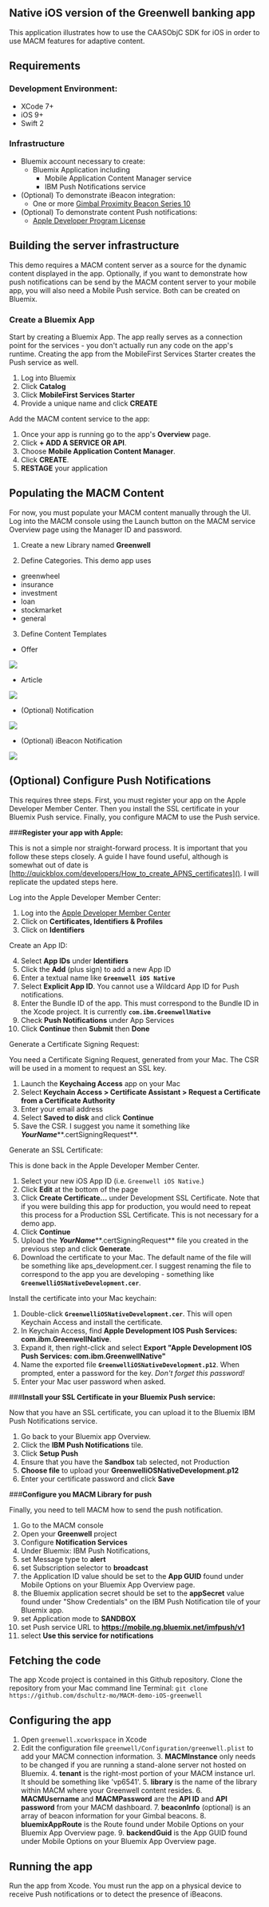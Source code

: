 ## Native iOS version of the Greenwell banking app
This application illustrates how to use the CAASObjC SDK for iOS in order to use MACM features for adaptive content.

## Requirements

### **Development Environment:**

- XCode 7+
- iOS 9+
- Swift 2

### **Infrastructure**

- Bluemix account necessary to create:
  - Bluemix Application including
     - Mobile Application Content Manager service
     - IBM Push Notifications service
- (Optional) To demonstrate iBeacon integration:
  - One or more [Gimbal Proximity Beacon Series 10](https://store.gimbal.com/collections/beacons/products/s10)
- (Optional) To demonstrate content Push notifications:
  - [Apple Developer Program License](https://developer.apple.com/programs/enroll/)

## Building the server infrastructure
This demo requires a MACM content server as a source for the dynamic content displayed in the app.  Optionally, if you want to demonstrate how push notifications can be send by the MACM content server to your mobile app, you will also need a Mobile Push service.  Both can be created on Bluemix.

### Create a Bluemix App
Start by creating a Bluemix App.  The app really serves as a connection point for the services - you don't actually run any code on the app's runtime.  Creating the app from the MobileFirst Services Starter creates the Push service as well.

1. Log into Bluemix
2. Click **Catalog**
3. Click **MobileFirst Services Starter**
4. Provide a unique name and click **CREATE**

Add the MACM content service to the app:

1. Once your app is running go to the app's **Overview** page.
2. Click **+ ADD A SERVICE OR API**.
3. Choose **Mobile Application Content Manager**.
4. Click **CREATE**.
5. **RESTAGE** your application

## Populating the MACM Content
For now, you must populate your MACM content manually through the UI.  Log into the MACM console using the Launch button on the MACM service Overview page using the Manager ID and password.

1. Create a new Library named **Greenwell**

2. Define Categories.  This demo app uses

  - greenwheel
  - insurance
  - investment
  - loan
  - stockmarket
  - general

3. Define Content Templates

  - Offer

  ![](images/OfferTemplate.jpg)

  - Article

  ![](images/ArticleTemplate.jpg)

  - (Optional) Notification

  ![](images/NotificationTemplate.jpg)

  - (Optional) iBeacon Notification

  ![](images/iBeaconNotificationTemplate.jpg)

## (Optional) Configure Push Notifications
This requires three steps.  First, you must register your app on the Apple Developer Member Center. Then you install the SSL certificate in your Bluemix Push service.  Finally, you configure MACM to use the Push service.

###**Register your app with Apple:**

This is not a simple nor straight-forward process.  It is important that you follow these steps closely.  A guide I have found useful, although is somewhat out of date is [http://quickblox.com/developers/How_to_create_APNS_certificates]().  I will replicate the updated steps here.

Log into the Apple Developer Member Center:

1. Log into the [Apple Developer Member Center](https://idmsa.apple.com/IDMSWebAuth/login?&appIdKey=891bd3417a7776362562d2197f89480a8547b108fd934911bcbea0110d07f757&path=%2F%2Fmembercenter%2Findex.action)
2. Click on **Certificates, Identifiers & Profiles**
3. Click on **Identifiers**

Create an App ID:

4. Select **App IDs** under **Identifiers**
5. Click the **Add** (plus sign) to add a new App ID
6. Enter a textual name like **`Greenwell iOS Native`**
7. Select **Explicit App ID**.  You cannot use a Wildcard App ID for Push notifications.
8. Enter the Bundle ID of the app.  This must correspond to the Bundle ID in the Xcode project.  It is currently **`com.ibm.GreenwellNative`**
9. Check **Push Notifications** under App Services
10. Click **Continue** then **Submit** then **Done**

Generate a Certificate Signing Request:

You need a Certificate Signing Request, generated from your Mac.  The CSR will be used in a moment to request an SSL key.

1. Launch the **Keychaing Access** app on your Mac
2. Select **Keychain Access > Certificate Assistant > Request a Certificate from a Certificate Authority**
3. Enter your email address
4. Select **Saved to disk** and click **Continue**
5. Save the CSR.  I suggest you name it something like ***YourName*****.certSigningRequest**.

Generate an SSL Certificate:

This is done back in the Apple Developer Member Center.

1. Select your new iOS App ID (i.e. `Greenwell iOS Native`.)
2. Click **Edit** at the bottom of the page
3. Click **Create Certificate...** under Development SSL Certificate.  Note that if you were building this app for production, you would need to repeat this process for a Production SSL Certificate.  This is not necessary for a demo app.
4. Click **Continue**
5. Upload the ***YourName*****.certSigningRequest** file you created in the previous step and click **Generate**.
6. Download the certificate to your Mac.  The default name of the file will be something like aps_development.cer.  I suggest renaming the file to correspond to the app you are developing - something like **`GreenwelliOSNativeDevelopment.cer`**.

Install the certificate into your Mac keychain:

1.  Double-click **`GreenwelliOSNativeDevelopment.cer`**.  This will open Keychain Access and install the certificate.
2. In Keychain Access, find **Apple Development IOS Push Services: com.ibm.GreenwellNative**.
3. Expand it, then right-click and select **Export "Apple Development IOS Push Services: com.ibm.GreenwellNative"**
4. Name the exported file **`GreenwelliOSNativeDevelopment.p12`**.  When prompted, enter a password for the key.  *Don't forget this password!*
5. Enter your Mac user password when asked.


###**Install your SSL Certificate in your Bluemix Push service:**

Now that you have an SSL certificate, you can upload it to the Bluemix IBM Push Notifications service.

1. Go back to your Bluemix app Overview.
2. Click the **IBM Push Notifications** tile.
3. Click **Setup Push**
4. Ensure that you have the **Sandbox** tab selected, not Production
5. **Choose file** to upload your **GreenwelliOSNativeDevelopment.p12**
6. Enter your certificate password and click **Save**

###**Configure you MACM Library for push**

Finally, you need to tell MACM how to send the push notification.

1. Go to the MACM console
2. Open your **Greenwell** project
3. Configure **Notification Services**
4. Under Bluemix: IBM Push Notifications, 
  5. set Message type to **alert**
  6. set Subscription selector to **broadcast**
  6. the Application ID value should be set to the **App GUID** found under Mobile Options on your Bluemix App Overview page.
  6. the Bluemix application secret should be set to the **appSecret** value found under "Show Credentials" on the IBM Push Notification tile of your Bluemix app.
  7. set Application mode to **SANDBOX**
  8. set Push service URL to **https://mobile.ng.bluemix.net/imfpush/v1**
  9. select **Use this service for notifications**

## Fetching the code

The app Xcode project is contained in this Github repository.  Clone the repository from your Mac command line Terminal:
`git clone https://github.com/dschultz-mo/MACM-demo-iOS-greenwell`

## Configuring the app

1. Open `greenwell.xcworkspace` in Xcode
2. Edit the configuration file `greenwell/Configuration/greenwell.plist` to add your MACM connection information.
   3. **MACMInstance** only needs to be changed if you are running a stand-alone server not hosted on Bluemix.
   4. **tenant** is the right-most portion of your MACM instance url.  It should be something like 'vp6541'.
   5. **library** is the name of the library within MACM where your Greenwell content resides.
   6. **MACMUsername** and **MACMPassword** are the **API ID** and **API password** from your MACM dashboard.
   7. **beaconInfo** (optional) is an array of beacon information for your Gimbal beacons. 
   8. **bluemixAppRoute** is the Route found under Mobile Options on your Bluemix App Overview page.
   9. **backendGuid** is the App GUID found under Mobile Options on your Bluemix App Overview page.


## Running the app

Run the app from Xcode.  You must run the app on a physical device to receive Push notifications or to detect the presence of iBeacons.

